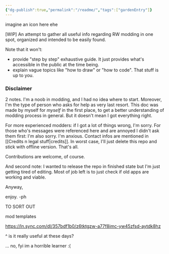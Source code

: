 ```yaml
---
{"dg-publish":true,"permalink":"/readme/","tags":["gardenEntry"]}
---
```


imagine an icon here ehe

\[WIP] An attempt to gather all useful info regarding RW modding in one spot, organized and intended to be easily found.

Note that it won't:
 - provide "step by step" exhaustive guide. It just provides what's accessible in the public at the time being.
 - explain vague topics like "how to draw" or "how to code". That stuff is up to you.

### Disclaimer

2 notes.
I'm a noob in modding, and I had no idea where to start. Moreover, I'm the type of person who asks for help as very last resort. This doc was made by myself for *myself* in the first place, to get a better understanding of modding process in general. 
But it doesn't mean I got everything right. 

For more experienced modders: if I got a lot of things wrong, I'm sorry. 
For those who's messages were referenced here and are annoyed I didn't ask them first: I'm also sorry. I'm anxious. 
Contact infos are mentioned in [[Credits n legal stuff\|credits]]. 
In worst case, I'll just delete this repo and stick with offline version. That's all.

Contributions are welcome, of course. 

And second note: I wanted to release the repo in finished state but I'm just getting tired of editing. Most of job left is to just check if old apps are working and viable. 



Anyway,

enjoy. 
-ph


TO SORT OUT

mod templates

https://ln.sync.com/dl/357bdf1b0/z6tktgzw-a77f8imc-yw45zfsd-aytdk8hz

^ is it really useful at these days?


...
no, fyi im a horrible learner :(